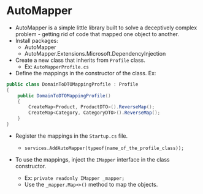 # AutoMapper

- AutoMapper is a simple little library built to solve a deceptively complex problem - getting rid of code that mapped one object to another.
- Install packages:
  - AutoMapper
  - AutoMapper.Extensions.Microsoft.DependencyInjection
- Create a new class that inherits from `Profile` class.
  - Ex: `AutoMapperProfile.cs`
- Define the mappings in the constructor of the class.
  Ex:

```csharp
public class DomainToDTOMappingProfile : Profile
{
    public DomainToDTOMappingProfile()
    {
        CreateMap<Product, ProductDTO>().ReverseMap();
        CreateMap<Category, CategoryDTO>().ReverseMap();
    }
}
```

- Register the mappings in the `Startup.cs` file.

  - `services.AddAutoMapper(typeof(name_of_the_profile_class));`

- To use the mappings, inject the `IMapper` interface in the class constructor.
  - Ex: `private readonly IMapper _mapper;`
  - Use the `_mapper.Map<>()` method to map the objects.
